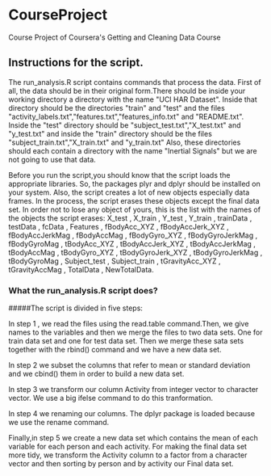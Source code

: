 # CourseProject
Course Project of Coursera's Getting and Cleaning Data Course

## Instructions for the script.

  The run_analysis.R script contains commands that process the data.
First of all, the data should be in their original form.There should be 
inside your working directory a directory with the name "UCI HAR Dataset".
Inside that directory should be the directories "train" and "test" and the files 
"activity_labels.txt","features.txt","features_info.txt" and "README.txt".
Inside the "test" directory should be "subject_test.txt","X_test.txt" and "y_test.txt"
and inside the "train" directory should be the files "subject_train.txt","X_train.txt" 
and "y_train.txt" Also, these directories should each contain a directory with the name "Inertial Signals"
 but we are not going to use that data.
 
   Before you run the script,you should know that the script loads the appropriate libraries. So, the packages plyr 
   and dplyr should be installed on your system. Also, the script creates a lot of new objects especially data 
   frames. In the process, the script erases these objects except the final data set. In order not to lose any
   object of yours, this is the list with the names of the objects the script erases:
   X_test , X_train , Y_test , Y_train , trainData , testData , fcData , Features , fBodyAcc_XYZ , fBodyAccJerk_XYZ ,
   fBodyAccJerkMag , fBodyAccMag , fBodyGyro_XYZ , fBodyGyroJerkMag , fBodyGyroMag , tBodyAcc_XYZ , tBodyAccJerk_XYZ ,
   tBodyAccJerkMag , tBodyAccMag , tBodyGyro_XYZ , tBodyGyroJerk_XYZ , tBodyGyroJerkMag , tBodyGyroMag , Subject_test ,
   Subject_train , tGravityAcc_XYZ , tGravityAccMag , TotalData , NewTotalData.
   
### What the run_analysis.R script does?

#####The script is divided in five steps:

In step 1 , we read the files using the read.table command.Then, we give names to the variables
and then we merge the files to two data sets. One for train data set and one for test data set.
Then we merge these sata sets together with the rbind() command and we have a new data set.

In step 2 we subset the columns that refer to mean or standard deviation and we cbind() them in order 
to build a new data set.

In step 3 we transform our column Activity from integer vector to character vector. We use a big ifelse command
to do this tranformation.

In step 4 we renaming our columns. The dplyr package is loaded because we use the rename command.

Finally,in step 5 we create a new data set which contains the mean of each variable for each person and each activity.
For making the final data set more tidy, we transform the Activity column to a factor from a character vector and then
sorting by person and by activity our Final data set.
